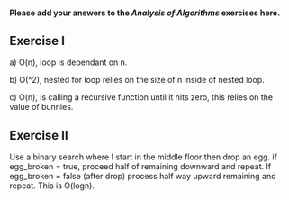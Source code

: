 #### Please add your answers to the ***Analysis of  Algorithms*** exercises here.

## Exercise I

a) O(n), loop is dependant on n.


b) O(^2), nested for loop relies on the size of n inside of nested loop.


c) O(n), is calling a recursive function until it hits zero, this relies on the value of bunnies.


## Exercise II


Use a binary search where I start in the middle floor then drop an egg. if egg_broken = true, proceed half of remaining downward and repeat. If egg_broken = false (after drop) process half way upward remaining and repeat. This is O(logn).
